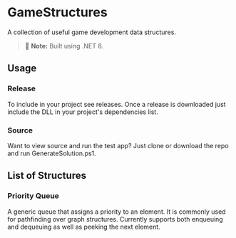 # GameStructures
 A collection of useful game development data structures.
 > :memo: **Note:** Built using .NET 8.
 ## Usage
  ### Release
   To include in your project see releases. Once a release is downloaded just include the DLL in your project's dependencies list.
  ### Source
   Want to view source and run the test app? Just clone or download the repo and run GenerateSolution.ps1.
 ## List of Structures
  ### Priority Queue
   A generic queue that assigns a priority to an element. It is commonly used for pathfinding over graph structures. Currently supports both enqueuing and dequeuing as well as peeking the next element.
